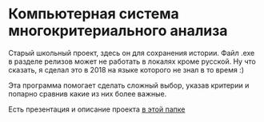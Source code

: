 # Компьютерная система многокритериального анализа

Старый школьный проект, здесь он для сохранения истории. Файл .exe в разделе релизов может не работать в локалях кроме русской. Ну что сказать, я сделал это в 2018 на языке которого не знал в то время :)

Эта программа помогает сделать сложный выбор, указав критерии и попарно сравнив какие из них более важные.

Есть презентация и описание проекта [в этой папке](/docs)
